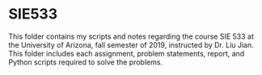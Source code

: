 # SIE533
This folder contains my scripts and notes regarding the course SIE 533 at the University of Arizona, fall semester of 2019, instructed by Dr. Liu Jian. This folder includes each assignment, problem statements, report, and Python scripts required to solve the problems.
